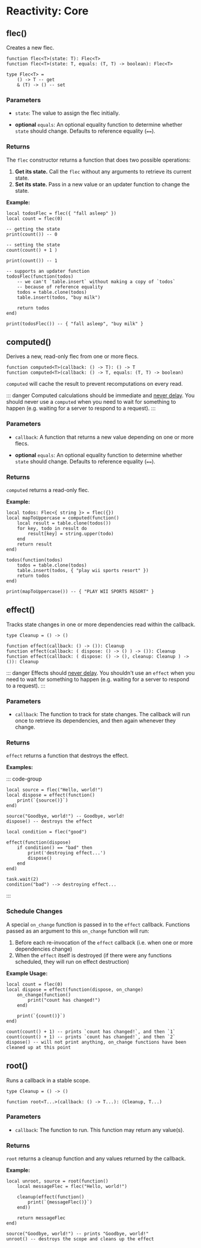 # Reactivity: Core

## flec()

Creates a new flec.

```luau
function flec<T>(state: T): Flec<T>
function flec<T>(state: T, equals: (T, T) -> boolean): Flec<T>

type Flec<T> = 
    () -> T -- get
    & (T) -> () -- set
```

### Parameters

-   `state`: The value to assign the flec initially.

-  **optional** `equals`: An optional equality function to determine whether `state` should change. Defaults to reference equality (`==`).

### Returns

The `flec` constructor returns a function that does two possible operations:

1. **Get its state.** Call the `flec` without any arguments to retrieve its current state.
2. **Set its state.** Pass in a new value or an updater function to change the state.

**Example:**

```luau
local todosFlec = flec({ "fall asleep" })
local count = flec(0)

-- getting the state
print(count()) -- 0

-- setting the state
count(count() + 1 )

print(count()) -- 1

-- supports an updater function
todosFlec(function(todos)
    -- we can't `table.insert` without making a copy of `todos`
    -- because of reference equality
    todos = table.clone(todos)
    table.insert(todos, "buy milk")

    return todos
end)

print(todosFlec()) -- { "fall asleep", "buy milk" }
```

## computed()

Derives a new, read-only flec from one or more flecs.

```luau
function computed<T>(callback: () -> T): () -> T
function computed<T>(callback: () -> T, equals: (T, T) -> boolean)
```

`computed` will cache the result to prevent recomputations on every read.

::: danger
Computed calculations should be immediate and <u>never delay</u>. You should never use a `computed` when you need to wait for something to happen (e.g. waiting for a server to respond to a request).
:::

### Parameters

-   `callback`: A function that returns a new value depending on one or more flecs.

-  **optional** `equals`: An optional equality function to determine whether `state` should change. Defaults to reference equality (`==`).

### Returns

`computed` returns a read-only flec.

**Example:**

```luau
local todos: Flec<{ string }> = flec({})
local mapToUppercase = computed(function()
	local result = table.clone(todos())
	for key, todo in result do
		result[key] = string.upper(todo)
	end
	return result
end)

todos(function(todos)
    todos = table.clone(todos)
    table.insert(todos, { "play wii sports resort" })
    return todos
end)

print(mapToUppercase()) -- { "PLAY WII SPORTS RESORT" }
```

## effect()

Tracks state changes in one or more dependencies read within the callback.

```luau
type Cleanup = () -> ()

function effect(callback: () -> ()): Cleanup
function effect(callback: ( dispose: () -> () ) -> ()): Cleanup
function effect(callback: ( dispose: () -> (), cleanup: Cleanup ) -> ()): Cleanup
```

::: danger
Effects should <u>never delay</u>. You shouldn't use an `effect` when you need to wait for something to happen (e.g. waiting for a server to respond to a request).
:::

### Parameters

-   `callback`: The function to track for state changes. The callback will run once to retrieve its dependencies, and then again whenever they change.

### Returns

`effect` returns a function that destroys the effect.

**Examples:**

::: code-group

```luau [Example A]
local source = flec("Hello, world!")
local dispose = effect(function()
    print(`{source()}`)
end)

source("Goodbye, world!") -- Goodbye, world!
dispose() -- destroys the effect
```

```luau [Example B]
local condition = flec("good")

effect(function(dispose)
    if condition() == "bad" then
        print('destroying effect...')
        dispose()
    end
end)

task.wait(2)
condition("bad") --> destroying effect...
```
:::

### Schedule Changes

A special `on_change` function is passed in to the `effect` callback. Functions passed as an argument to this `on_change` function will run:

1. Before each re-invocation of the `effect` callback (i.e. when one or more dependencies change)
2. When the `effect` itself is destroyed (if there were any functions scheduled, they will run on effect destruction)

**Example Usage:**

```luau
local count = flec(0)
local dispose = effect(function(dispose, on_change)
    on_change(function()
        print("count has changed!")
    end)

    print(`{count()}`)
end)

count(count() + 1) -- prints `count has changed!`, and then `1`
count(count() + 1) -- prints `count has changed!`, and then `2`
dispose() -- will not print anything, on_change functions have been cleaned up at this point
```


## root()

Runs a callback in a stable scope.


```luau
type Cleanup = () -> ()

function root<T...>(callback: () -> T...): (Cleanup, T...)
```

### Parameters

-   `callback`: The function to run. This function may return any value(s).

### Returns

`root` returns a cleanup function and any values returned by the callback.

**Example:**

```luau
local unroot, source = root(function()
    local messageFlec = flec("Hello, world!")

    cleanup(effect(function()
        print(`{messageFlec()}`)
    end))

    return messageFlec
end)

source("Goodbye, world!") -- prints "Goodbye, world!"
unroot() -- destroys the scope and cleans up the effect
```


